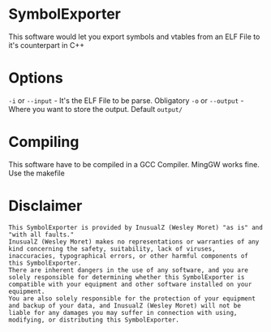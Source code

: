 # SymbolExporter
This software would let you export symbols and vtables from an ELF File to it's counterpart in C++

# Options
`-i` or `--input` - It's the ELF File to be parse. Obligatory
`-o` or	`--output` - Where you want to store the output. Default `output/`

# Compiling
This software have to be compiled in a GCC Compiler. MingGW works fine.
Use the makefile

# Disclaimer
```
This SymbolExporter is provided by InusualZ (Wesley Moret) "as is" and "with all faults." 
InusualZ (Wesley Moret) makes no representations or warranties of any kind concerning the safety, suitability, lack of viruses, inaccuracies, typographical errors, or other harmful components of this SymbolExporter. 
There are inherent dangers in the use of any software, and you are solely responsible for determining whether this SymbolExporter is compatible with your equipment and other software installed on your equipment. 
You are also solely responsible for the protection of your equipment and backup of your data, and InusualZ (Wesley Moret) will not be liable for any damages you may suffer in connection with using, modifying, or distributing this SymbolExporter.
```